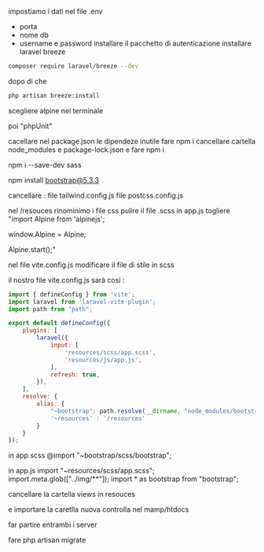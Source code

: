 impostiamo i dati nel file .env 
- porta
- nome db
- username e password
installare il pacchetto di autenticazione
installare laravel breeze

```bash
composer require laravel/breeze --dev
```

dopo di che 

```bash
php artisan breeze:install
```

scegliere alpine nel terminale

poi "phpUnit"

cacellare nel package.json le dipendeze inutile 
fare npm i
cancellare cartella node_modules e package-lock.json
e fare npm i


npm i --save-dev sass

npm install bootstrap@5.3.3

cancellare :
file tailwind.config.js 
file postcss.config.js 

nel /resouces rinominimo i file css
pulire il file .scss
in app.js togliere 
"import Alpine from 'alpinejs';

window.Alpine = Alpine;

Alpine.start();"

nel file vite.config.js
modificare il file di stile in scss


il nostro file vite.config.js sarà cosi :
```js
import { defineConfig } from 'vite';
import laravel from 'laravel-vite-plugin';
import path from "path";

export default defineConfig({
    plugins: [
        laravel({
            input: [
                'resources/scss/app.scss',
                'resources/js/app.js',
            ],
            refresh: true,
        }),
    ],
    resolve: {
        alias: {
            "~bootstrap": path.resolve(__dirname, "node_modules/bootstrap"),
            '~resources' : '/resources'
        }
    }
});
```
in app.scss
@import "~bootstrap/scss/bootstrap";

in app.js
import "~resources/scss/app.scss";
import.meta.glob(["../img/**"]);
import * as bootstrap from "bootstrap";

cancellare la cartella views in resouces

e importare la caretlla nuova controlla nel mamp/htdocs

far partire entrambi i server 

fare php artisan migrate